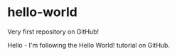 # hello-world
Very first repository on GitHub!

Hello - I'm following the Hello World! tutorial on GitHub.
